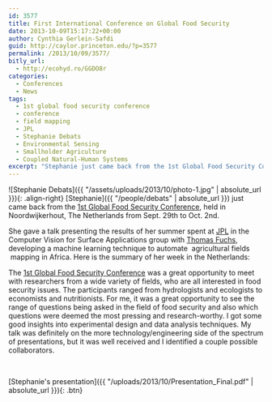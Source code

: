 ```yaml
---
id: 3577
title: First International Conference on Global Food Security
date: 2013-10-09T15:17:22+00:00
author: Cynthia Gerlein-Safdi
guid: http://caylor.princeton.edu/?p=3577
permalink: /2013/10/09/3577/
bitly_url:
  - http://ecohyd.ro/GGDO8r
categories:
  - Conferences
  - News
tags:
  - 1st global food security conference
  - conference
  - field mapping
  - JPL
  - Stephanie Debats
  - Environmental Sensing
  - Smallholder Agriculture
  - Coupled Natural-Human Systems
excerpt: "Stephanie just came back from the 1st Global Food Security Conference, held in Noordwijkerhout, The Netherlands from Sept. 29th to Oct. 2nd."
---
```

![Stephanie Debats]({{ "/assets/uploads/2013/10/photo-1.jpg" | absolute_url }}){: .align-right} [Stephanie]({{ "/people/debats" | absolute_url }}) just came back from the <a href="http://www.globalfoodsecurityconference.com/" target="_blank">1st Global Food Security Conference</a>, held in Noordwijkerhout, The Netherlands from Sept. 29th to Oct. 2nd.

<!--more-->

She gave a talk presenting the results of her summer spent at <a href="http://www.jpl.nasa.gov/" target="_blank">JPL</a> in the Computer Vision for Surface Applications group with <a href="http://www.vision.caltech.edu/fuchs/" target="_blank">Thomas Fuchs</a>, developing a machine learning technique to automate  agricultural fields  mapping in Africa. Here is the summary of her week in the Netherlands:

The <a href="http://www.globalfoodsecurityconference.com/" target="_blank">1st Global Food Security Conference</a> was a great opportunity to meet with researchers from a wide variety of fields, who are all interested in food security issues. The participants ranged from hydrologists and ecologists to economists and nutritionists. For me, it was a great opportunity to see the range of questions being asked in the field of food security and also which questions were deemed the most pressing and research-worthy. I got some good insights into experimental design and data analysis techniques. My talk was definitely on the more technology/engineering side of the spectrum of presentations, but it was well received and I identified a couple possible collaborators.

&nbsp;

[Stephanie's presentation]({{ "/uploads/2013/10/Presentation_Final.pdf" | absolute_url }}){: .btn}
